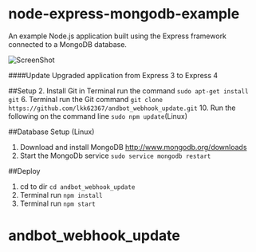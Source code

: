 node-express-mongodb-example
===========================

An example Node.js application built using the Express framework connected to a MongoDB database.

![ScreenShot](https://raw.githubusercontent.com/seana7a7/node-express-mongodb-example/master/public/img/screen.png)

####Update
Upgraded application from Express 3 to Express 4

##Setup
2.  Install Git in Terminal run the command `sudo apt-get install git`
6.  Terminal run the Git command `git clone https://github.com/lkk62367/andbot_webhook_update.git`
10. Run the following on the command line  `sudo npm update`(Linux)

##Database Setup (Linux)
1.  Download and install MongoDB http://www.mongodb.org/downloads
2.  Start the MongoDb service `sudo service mongodb restart`

##Deploy
1. cd to dir `cd andbot_webhook_update`
2. Terminal run `npm install`
3. Terminal run `npm start`


# andbot_webhook_update
